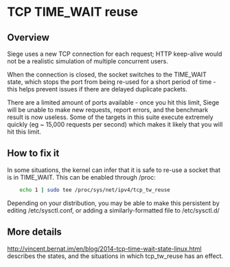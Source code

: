 TCP TIME_WAIT reuse
===================

Overview
--------

Siege uses a new TCP connection for each request; HTTP keep-alive would not be a
realistic simulation of multiple concurrent users.

When the connection is closed, the socket switches to the TIME_WAIT state, which
stops the port from being re-used for a short period of time - this helps prevent
issues if there are delayed duplicate packets.

There are a limited amount of ports available - once you hit this limit, Siege will
be unable to make new requests, report errors, and the benchmark result is now
useless. Some of the targets in this suite execute extremely quickly (eg ~ 15,000
requests per second) which makes it likely that you will hit this limit.

How to fix it
-------------

In some situations, the kernel can infer that it is safe to re-use a socket that
is in TIME_WAIT. This can be enabled through /proc:

```sh
    echo 1 | sudo tee /proc/sys/net/ipv4/tcp_tw_reuse
```

Depending on your distribution, you may be able to make this persistent by editing
/etc/sysctl.conf, or adding a similarly-formatted file to /etc/sysctl.d/

More details
------------

http://vincent.bernat.im/en/blog/2014-tcp-time-wait-state-linux.html describes the
states, and the situations in which tcp_tw_reuse has an effect.
